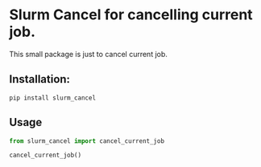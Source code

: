 # Slurm Cancel for cancelling current job.

This small package is just to cancel current job.

## Installation:
```
pip install slurm_cancel
```

## Usage
```python
from slurm_cancel import cancel_current_job

cancel_current_job()
```

